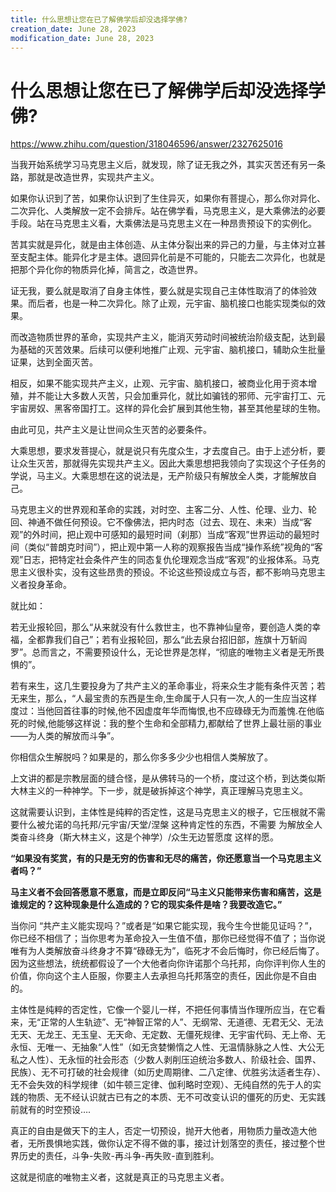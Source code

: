 ```yaml
---
title: 什么思想让您在已了解佛学后却没选择学佛?
creation_date: June 28, 2023
modification_date: June 28, 2023
---
```



# 什么思想让您在已了解佛学后却没选择学佛?

https://www.zhihu.com/question/318046596/answer/2327625016

当我开始系统学习马克思主义后，就发现，除了证无我之外，其实灭苦还有另一条路，那就是改造世界，实现共产主义。

如果你认识到了苦，如果你认识到了生住异灭，如果你有菩提心，那么你对异化、二次异化、人类解放一定不会排斥。站在佛学看，马克思主义，是大乘佛法的必要手段。站在马克思主义看，大乘佛法是马克思主义在一种昂贵预设下的实例化。

苦其实就是异化，就是由主体创造、从主体分裂出来的异己的力量，与主体对立甚至支配主体。能异化才是主体。退回异化前是不可能的，只能去二次异化，也就是把那个异化你的物质异化掉，简言之，改造世界。

证无我，要么就是取消了自身主体性，要么就是实现自己主体性取消了的体验效果。而后者，也是一种二次异化。除了止观，元宇宙、脑机接口也能实现类似的效果。

而改造物质世界的革命，实现共产主义，能消灭劳动时间被统治阶级支配，达到最为基础的灭苦效果。后续可以便利地推广止观、元宇宙、脑机接口，辅助众生批量证果，达到全面灭苦。

相反，如果不能实现共产主义，止观、元宇宙、脑机接口，被商业化用于资本增殖，并不能让大多数人灭苦，只会加重异化，就比如骗钱的邪师、元宇宙打工、元宇宙房奴、黑客帝国打工。这样的异化会扩展到其他生物，甚至其他星球的生物。

由此可见，共产主义是让世间众生灭苦的必要条件。

大乘思想，要求发菩提心，就是说只有先度众生，才去度自己。由于上述分析，要让众生灭苦，那就得先实现共产主义。因此大乘思想把我领向了实现这个子任务的学说，马主义。大乘思想在这的说法是，无产阶级只有解放全人类，才能解放自己。

马克思主义的世界观和革命的实践，对时空、主客二分、人性、伦理、业力、轮回、神通不做任何预设。它不像佛法，把内时态（过去、现在、未来）当成“客观”的外时间，把止观中可感知的最短时间（刹那）当成“客观”世界运动的最短时间（类似“普朗克时间”），把止观中第一人称的观察报告当成“操作系统”视角的“客观”日志，把特定社会条件产生的同态复仇伦理观念当成“客观”的业报体系。马克思主义很朴实，没有这些昂贵的预设。不论这些预设成立与否，都不影响马克思主义者投身革命。

就比如：

若无业报轮回，那么“从来就没有什么救世主，也不靠神仙皇帝，要创造人类的幸福，全都靠我们自己”；若有业报轮回，那么“此去泉台招旧部，旌旗十万斩阎罗”。总而言之，不需要预设什么，无论世界是怎样，“彻底的唯物主义者是无所畏惧的”。

若有来生，这几生要投身为了共产主义的革命事业，将来众生才能有条件灭苦；若无来生，那么，“人最宝贵的东西是生命,生命属于人只有一次,人的一生应当这样度过：当他回首往事的时候,他不因虚度年华而悔恨,也不应碌碌无为而羞愧.在他临死的时候,他能够这样说：我的整个生命和全部精力,都献给了世界上最壮丽的事业——为人类的解放而斗争”。

你相信众生解脱吗？如果是的，那么你多多少少也相信人类解放了。

上文讲的都是宗教层面的缝合怪，是从佛转马的一个桥，度过这个桥，到达类似斯大林主义的一种神学。下一步，就是破拆掉这个神学，真正理解马克思主义。

这就需要认识到，主体性是纯粹的否定性，这是马克思主义的根子，它压根就不需要什么被允诺的乌托邦/元宇宙/天堂/涅槃 这种肯定性的东西，不需要 为解放全人类奋斗终身（斯大林主义，这是个神学）/众生无边誓愿度 这样的愿。

**“如果没有奖赏，有的只是无穷的伤害和无尽的痛苦，你还愿意当一个马克思主义者吗？”**

**马主义者不会回答愿意不愿意，而是立即反问“马主义只能带来伤害和痛苦，这是谁规定的？这种现象是什么造成的？它的现实条件是啥？我要改造它。”**

当你问 “共产主义能实现吗？”或者是“如果它能实现，我今生今世能见证吗？”，你已经不相信了；当你思考为革命投入一生值不值，那你已经觉得不值了；当你说唯有为人类解放奋斗终身才不算“碌碌无为”，临死才不会后悔时，你已经后悔了。因为这些想法，统统都假设了一个大他者向你许诺那个乌托邦，向你评判你人生的价值，你向这个主人臣服，你要主人去承担乌托邦落空的责任，因此你是不自由的。

主体性是纯粹的否定性，它像一个婴儿一样，不把任何事情当作理所应当，在它看来，无“正常的人生轨迹”、无“神智正常的人”、无纲常、无道德、无君无父、无法无天、无龙王、无玉皇、无天命、无定数、无僵死规律、无宇宙代码、无上帝、无永恒、无唯一、无抽象“人性”（如无贪婪懒惰之人性、无温情脉脉之人性、大公无私之人性）、无永恒的社会形态（少数人剥削压迫统治多数人、阶级社会、国界、民族）、无不可打破的社会规律（如历史周期律、二八定律、优胜劣汰适者生存）、无不会失效的科学规律（如牛顿三定律、伽利略时空观）、无纯自然的先于人的实践的物质、无不经认识就古已有之的本质、无不可改变认识的僵死的历史、无实践前就有的时空预设….

真正的自由是做天下的主人，否定一切预设，抛开大他者，用物质力量改造大他者，无所畏惧地实践，做你认定不得不做的事，接过计划落空的责任，接过整个世界历史的责任，斗争-失败-再斗争-再失败-直到胜利。

这就是彻底的唯物主义者，这就是真正的马克思主义者。

